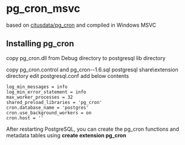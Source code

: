 # pg_cron_msvc
based on [citusdata/pg_cron](https://github.com/citusdata/pg_cron) and compiled in Windows MSVC
## Installing pg_cron
copy pg_cron.dll from Debug directory to postgresql lib directory

copy pg_cron.control and pg_cron--1.6.sql postgresql share\extension directory
edit postgresql.conf add below contents
```
log_min_messages = info
log_min_error_statement = info
max_worker_processes = 32
shared_preload_libraries = 'pg_cron'
cron.database_name = 'postgres'
cron.use_background_workers = on
cron.host = ''
```
After restarting PostgreSQL, you can create the pg_cron functions and metadata tables using **create extension pg_cron**
